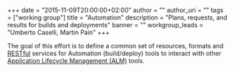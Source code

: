 +++
date = "2015-11-09T20:00:00+02:00"
author = ""
author_uri = ""
tags = ["working group"]
title = "Automation"
description = "Plans, requests, and results for builds and deployments"
banner = ""
workgroup_leads = "Umberto Caselli, Martin Pain"
+++

The goal of this effort is to define a common set of resources, formats and [RESTful](http://en.wikipedia.org/wiki/Restful) services for Automation (build/deploy) tools to interact with other [Application Lifecycle Management (ALM)](http://en.wikipedia.org/wiki/Application_lifecycle_management) tools.